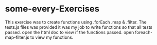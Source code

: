 # some-every-Exercises

This exercise was to create functions using .forEach .map & .filter. 
The tests.js files was provided it was my job to write functions so that all tests passed. 
open the html doc to view if the functions passed. open foreach-map-filter.js to view my functions.
